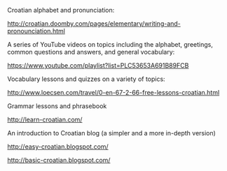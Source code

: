 Croatian alphabet and pronunciation:

http://croatian.doomby.com/pages/elementary/writing-and-pronounciation.html

A series of YouTube videos on topics including the alphabet, greetings, common questions and answers, and general vocabulary:

https://www.youtube.com/playlist?list=PLC53653A691B89FCB

Vocabulary lessons and quizzes on a variety of topics:

http://www.loecsen.com/travel/0-en-67-2-66-free-lessons-croatian.html

Grammar lessons and phrasebook

http://learn-croatian.com/

An introduction to Croatian blog (a simpler and a more in-depth version)

http://easy-croatian.blogspot.com/

http://basic-croatian.blogspot.com/
